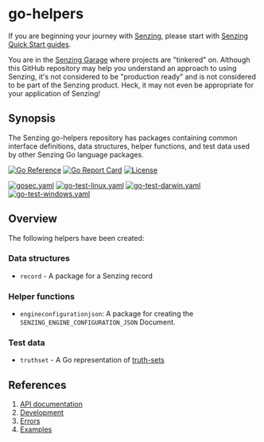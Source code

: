 # go-helpers

If you are beginning your journey with
[Senzing](https://senzing.com/),
please start with
[Senzing Quick Start guides](https://docs.senzing.com/quickstart/).

You are in the
[Senzing Garage](https://github.com/senzing-garage)
where projects are "tinkered" on.
Although this GitHub repository may help you understand an approach to using Senzing,
it's not considered to be "production ready" and is not considered to be part of the Senzing product.
Heck, it may not even be appropriate for your application of Senzing!

## Synopsis

The Senzing go-helpers repository has packages containing
common interface definitions, data structures, helper functions, and test data
used by other Senzing Go language packages.

[![Go Reference](https://pkg.go.dev/badge/github.com/senzing-garage/go-helpers.svg)](https://pkg.go.dev/github.com/senzing-garage/go-helpers)
[![Go Report Card](https://goreportcard.com/badge/github.com/senzing-garage/go-helpers)](https://goreportcard.com/report/github.com/senzing-garage/go-helpers)
[![License](https://img.shields.io/badge/License-Apache2-brightgreen.svg)](https://github.com/senzing-garage/go-helpers/blob/main/LICENSE)

[![gosec.yaml](https://github.com/senzing-garage/go-helpers/actions/workflows/gosec.yaml/badge.svg)](https://github.com/senzing-garage/go-helpers/actions/workflows/gosec.yaml)
[![go-test-linux.yaml](https://github.com/senzing-garage/go-helpers/actions/workflows/go-test-linux.yaml/badge.svg)](https://github.com/senzing-garage/go-helpers/actions/workflows/go-test-linux.yaml)
[![go-test-darwin.yaml](https://github.com/senzing-garage/go-helpers/actions/workflows/go-test-darwin.yaml/badge.svg)](https://github.com/senzing-garage/go-helpers/actions/workflows/go-test-darwin.yaml)
[![go-test-windows.yaml](https://github.com/senzing-garage/go-helpers/actions/workflows/go-test-windows.yaml/badge.svg)](https://github.com/senzing-garage/go-helpers/actions/workflows/go-test-windows.yaml)

## Overview

The following helpers have been created:

### Data structures

- `record` - A package for a Senzing record

### Helper functions

- `engineconfigurationjson`:  A package for creating the `SENZING_ENGINE_CONFIGURATION_JSON` Document.

### Test data

- `truthset` - A Go representation of [truth-sets](https://github.com/senzing-garage/truth-sets)

## References

1. [API documentation](https://pkg.go.dev/github.com/senzing-garage/go-helpers)
1. [Development](docs/development.md)
1. [Errors](docs/errors.md)
1. [Examples](docs/examples.md)
